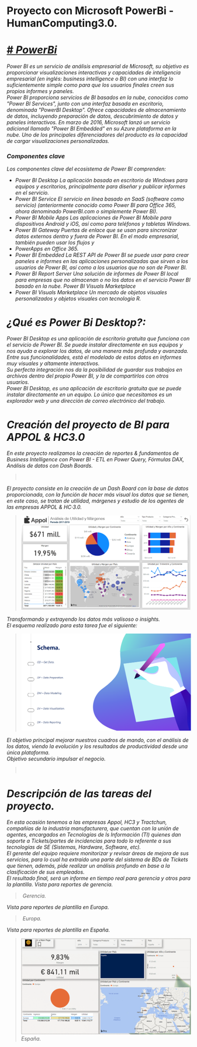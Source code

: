 # Proyecto con Microsoft PowerBi - HumanComputing3.0.

<h1><a href="https://powerbi.microsoft.com/" target="<i>blank" rel="noopener noreferrer"># <i>PowerBi<i></a></h1>
<p>
    Power BI es un servicio de análisis empresarial de Microsoft, su objetivo es proporcionar visualizaciones interactivas y capacidades de inteligencia empresarial (en inglés: business intelligence o BI) con una interfaz lo suficientemente simple como para que los usuarios finales creen sus propios informes y paneles. <br>
    Power BI proporciona servicios de BI basados en la nube, conocidos como "Power BI Services", junto con una interfaz basada en escritorio, denominada "PowerBI Desktop". Ofrece capacidades de almacenamiento de datos, incluyendo preparación de datos, descubrimiento de datos y paneles interactivos. En marzo de 2016, Microsoft lanzó un servicio adicional llamado "Power BI Embedded" en su Azure plataforma en la nube. Uno de los principales diferenciadores del producto es la capacidad de cargar visualizaciones personalizadas.
</p>
    <h3>Componentes clave</h3>
<p>    
    Los componentes clave del ecosistema de Power BI comprenden:
    <ul>
        <li> Power BI Desktop La aplicación basada en escritorio de Windows para equipos y escritorios, principalmente para diseñar y publicar informes en el servicio. </li>
        <li> Power BI Service El servicio en línea basado en SaaS (software como servicio) (anteriormente conocido como Power BI para Office 365, ahora denominado PowerBI.com o simplemente Power BI).</li>
        <li> Power BI Mobile Apps Las aplicaciones de Power BI Mobile para dispositivos Android y iOS, así como para teléfonos y tabletas Windows. </li>
        <li> Power BI Gateway Puertas de enlace que se usan para sincronizar datos externos dentro y fuera de Power BI. En el modo empresarial, también pueden usar los flujos y  </li>
        <li> PowerApps en Office 365. </li>
        <li> Power BI Embedded La REST API de Power BI se puede usar para crear paneles e informes en las aplicaciones personalizadas que sirven a los usuarios de Power BI, así como a los usuarios que no son de    Power BI.  </li>
        <li> Power BI Report Server Una solución de informes de Power BI local para empresas que no almacenan o no los datos en el servicio Power BI basado en la nube. Power BI Visuals Marketplace  </li>
        <li> Power BI Visuals Marketplace Un mercado de objetos visuales personalizados y objetos visuales con tecnología R. </li>
    </ul>
</p>
<h1>¿Qué es Power Bi Desktop?:</h1>
<p>
    Power BI Desktop es una aplicación de escritorio gratuita que funciona con el servicio de Power BI. Se puede instalar directamente en sus equipos y nos ayuda a explorar los datos, de una manera más profunda y avanzada. Entre sus funcionalidades, está el modelado de estos datos en informes muy visuales y altamente interactivos.<br>
    Su perfecta integración nos da la posibilidad de guardar sus trabajos en archivos dentro del propio Power BI, y la de compartirlos con otros usuarios.<br>
    Power BI Desktop, es una aplicación de escritorio gratuita que se puede instalar directamente en un equipo. Lo único que necesitamos es un explorador web y una dirección de correo electrónico del trabajo.
</p>

<h1>Creación del proyecto de BI para APPOL & HC3.0 </h1>
<p>
    En este proyecto realizamos la creación de reportes &amp; fundamentos de Business Intelligence con Power BI - ETL en Power Query, Fórmulas DAX, Análisis de datos con Dash Boards.
    <blockquote>
        <img src="Imágenes/MPowerBi-Desktop.PNG" alt="">
    </blockquote>
    El proyecto consiste en la creación de un Dash Board con la base de datos proporcionada, con la función de hacer más visual los datos que se tienen, en este caso, se tratan de utilidad, márgenes y estudio de los agentes de las empresas APPOL & HC·3.0.
    <blockquote>
        <img src="Imágenes/Análisis de utilidad y márgenes - Appol.PNG" alt="">
    </blockquote>
    Transformando y extrayendo los datos más valisoso o <i>insights</i>. <br>
    El esquema realizado para esta tarea fue el siguiente:
    <blockquote>
        <img src="Imágenes/schema.PNG" alt="">
    </blockquote>
   El <i>objetivo principal</i> mejorar nuestros cuadros de mando, con el análisis de los datos, viendo la evolución y los resultados de productividad desde una única plataforma. <br>
   <i>Objetivo secundario</i> impulsar el negocio. <br>
   <blockquote>
        <img src="Imágenes/planning.PNG" alt="">
    </blockquote>
</p>
<h1>Descripción de las tareas del proyecto.</h1>
<p>
    En esta ocasión tenemos a las empresas Appol, HC3 y Tractchun, compañías de la industria manufacturera, que cuentan con la unión de agentes, encargados en Tecnologías de ls Información (TI) quienes dan soporte a Tickets/partes de incidencias para todo lo referente a sus tecnologías de SE (Sistemas, Hardware, Software, etc). <br>
    El gerente del equipo requiere monitorizar y revisar áreas de mejora de sus servicios, para lo cual ha extraído una parte del sistema de BDs de Tickets que tienen, además, pide realizar un análisis profundo en base a la clasificación de sus empleados. <br>
    El resultado final, será un informe en tiempo real para gerencia y otros para la plantilla.
    <cite>
        Vista para reportes de gerencia.
        <blockquote>
            <img src="Imágenes/HC3-Agentes.PNG" alt=""> Gerencia.
        </blockquote>
        Vista para reportes de plantilla en Europa.
        <blockquote>
            <img src="Imágenes/europa-utilidad.PNG" alt=""> Europa.
        </blockquote>
        Vista para reportes de plantilla en España.
        <blockquote>
            <img src="Imágenes/españa-utilidad.PNG" alt=""> España.
        </blockquote>
    </cite>
</p>